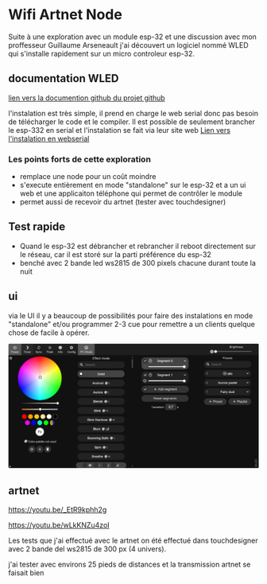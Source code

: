 # Wifi Artnet Node
Suite à une exploration avec un module esp-32 et une discussion avec mon proffesseur Guillaume Arseneault j'ai découvert un logiciel nommé WLED qui s'installe rapidement sur un micro controleur esp-32.

## documentation WLED
[lien vers la documention github du projet github](https://github.com/Aircoookie/WLED-Docs)

l'instalation est très simple, il prend en charge le web serial donc pas besoin de télécharger le code et le compiler. Il est possible de seulement brancher le esp-332 en serial et l'instalation se fait via leur site web
[Lien vers l'instalation en webserial](https://kno.wled.ge/)

### Les points forts de cette exploration
- remplace une node pour un coût moindre
- s'execute entièrement en mode "standalone" sur le esp-32 et a un ui web et une applicaiton téléphone qui permet de contrôler le module
- permet aussi de recevoir du artnet (tester avec touchdesigner)

## Test rapide
- Quand le esp-32 est débrancher et rebrancher il reboot directement sur le réseau, car il est storé sur la parti préférence du esp-32
- benché avec 2 bande led ws2815 de 300 pixels chacune durant toute la nuit

## ui
via le UI il y a beaucoup de possibilités pour faire des instalations en mode "standalone" et/ou programmer 2-3 cue pour remettre a un clients quelque chose de facile à opérer.

![ui wled](medias/wled-ui.jpg)
## artnet
https://youtu.be/_EtR9kphh2g

https://youtu.be/wLkKNZu4zoI

Les tests que j'ai effectué avec le artnet on été effectué dans touchdesigner avec 2 bande del ws2815 de 300 px (4 univers).

j'ai tester avec environs 25 pieds de distances et la transmission artnet se faisait bien

